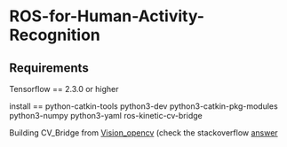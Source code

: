 # ROS-for-Human-Activity-Recognition

## Requirements
Tensorflow == 2.3.0 or higher

install == python-catkin-tools python3-dev python3-catkin-pkg-modules python3-numpy python3-yaml ros-kinetic-cv-bridge

Building CV_Bridge from [Vision_opencv](https://github.com/ros-perception/vision_opencv.git) (check the stackoverflow [answer](https://stackoverflow.com/a/50291787)
